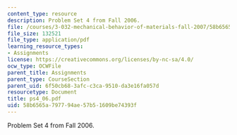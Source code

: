 ```yaml
---
content_type: resource
description: Problem Set 4 from Fall 2006.
file: /courses/3-032-mechanical-behavior-of-materials-fall-2007/58b6565a797794ae57b51609be74393f_ps4_06.pdf
file_size: 132521
file_type: application/pdf
learning_resource_types:
- Assignments
license: https://creativecommons.org/licenses/by-nc-sa/4.0/
ocw_type: OCWFile
parent_title: Assignments
parent_type: CourseSection
parent_uid: 6f50cb68-3afc-c3ca-9510-da3e16fa057d
resourcetype: Document
title: ps4_06.pdf
uid: 58b6565a-7977-94ae-57b5-1609be74393f
---
```

Problem Set 4 from Fall 2006.